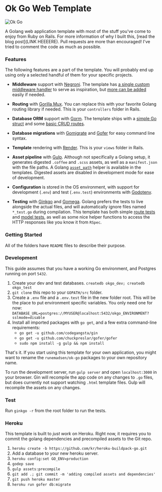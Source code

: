 Ok Go Web Template
===================

![Ok Go](http://i.vimeocdn.com/video/38089409_640.jpg)

A Golang web application template with most of the stuff you've come to enjoy from Ruby on Rails. For more information of why I built this, [read the blog post](LINK HEEEERE). Pull requests are more than encouraged! I've tried to comment the code as much as possible.

### Features

The following features are a part of the template. You will probably end up using only a selected handful of them for your specific projects.

- **Middleware** support with [Negroni](https://github.com/codegangsta/negroni). The template has [a single custom middleware handler](https://github.com/runemadsen/ok-go/blob/master/config/assets.go#L14-L49) to serve as inspiration, but [more can be added](https://github.com/runemadsen/ok-go/blob/master/config/app.go#L46-L51) easily if needed.

- **Routing** with [Gorilla Mux](https://github.com/gorilla/mux). You can replace this with your favorite Golang routing library if needed. This is your `controllers` folder in Rails.

- **Database ORM** support with [Gorm](https://github.com/jinzhu/gorm). The template ships with a [simple Go struct](https://github.com/runemadsen/ok-go/blob/master/models/post.go) and some [basic CRUD routes](https://github.com/runemadsen/ok-go/blob/master/routes/posts.go).

- **Database migrations** with [Gomigrate](https://github.com/DavidHuie/gomigrate) and [Gofer](https://github.com/chuckpreslar/gofer) for easy command line syntax.

- **Template** rendering with [Render](https://github.com/unrolled/render). This is your `views` folder in Rails.

- **Asset pipeline** with [Gulp](http://gulpjs.com/). Although not specifically a Golang setup, it generates digested `.coffee` and `.scss`  assets, as well as a `manifest.json` with the file paths. A Golang [`asset_path`](https://github.com/runemadsen/ok-go/blob/master/templates/layouts/layout.html#L4-L5) helper is available in the templates. Digested assets are disabled in development mode for ease of development.

- **Configuration** is stored in the OS environment, with support for development (`.env`) and test (`.env.test`) environments with [Godotenv](https://github.com/joho/godotenv).

- **Testing** with [Ginkgo](http://onsi.github.io/ginkgo/) and [Gomega](http://onsi.github.io/gomega/). Golang prefers the tests to live alongside the actual files, and will automatically ignore files named `*_test.go` during compilation. This template has both simple [route tests](https://github.com/runemadsen/ok-go/blob/master/routes/posts_test.go) and [model tests](https://github.com/runemadsen/ok-go/blob/master/models/post_test.go), as well as some nice helper functions to access the HTTP responses like you know it from `RSpec`.

### Getting Started

All of the folders have `README` files to describe their purpose.

### Development

This guide assumes that you have a working Go environment, and Postgres running on port `5432`.

1. Create your dev and test databases. `createdb okgo_dev; createdb okgo_test`
2. `git clone` this repo to your `GOPATH/src` folder.
3. Create a `.env` file and a `.env.test` file in the new folder root. This will be the place to put environment specific variables. You only need one for now: `DATABASE_URL=postgres://MYUSER@localhost:5432/okgo_ENVIRONMENT?sslmode=disable`
4. Install all imported packages with `go get`, and a few extra command-line requirements:
    - `go get -u github.com/codegangsta/gin`
    - `go get -u github.com/chuckpreslar/gofer/gofer`
    - `sudo npm install -g gulp && npm install`

That's it. If you start using this template for your own application, you might want to rename the `runemadsen/ok-go` packages to your own repository name.

To run the development server, run `gulp server` and open `localhost:3000` in your browser. Gin will recompile the app code on any changes to `.go` files, but does currently not support watching `.html` template files. Gulp will recompile the assets on any changes.

### Test

Run `ginkgo -r` from the root folder to run the tests.

### Heroku

This template is built to *just work* on Heroku. Right now, it requires you to commit the golang dependencies and precompiled assets to the Git repo.

1. `heroku create -b https://github.com/kr/heroku-buildpack-go.git`
2. Add a database to your new heroku server.
2. `heroku config:set GO_ENV=production`
3. `godep save`
4. `gulp assets:precompile`
5. `git add .; git commit -m 'adding compiled assets and dependencies'`
6. `git push heroku master`
7. `heroku run gofer db:migrate`
